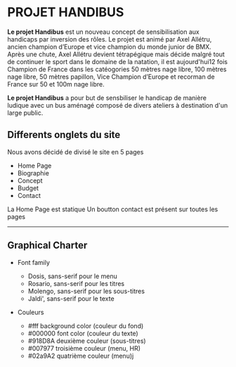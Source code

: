 # PROJET HANDIBUS

**Le projet Handibus** est un nouveau concept de sensibilisation aux handicaps par inversion des rôles. Le projet est animé par Axel Allétru, ancien champion d’Europe et vice champion du monde junior de BMX. Après une chute, Axel Allétru devient tétrapégique mais décide malgré tout de continuer le sport dans le domaine de la natation, il est aujourd'hui12 fois Champion de France dans les catéogories 50 mètres nage libre, 100 mètres nage libre, 50 mètres papillon, Vice Champion d’Europe et recorman de France sur 50 et 100m nage libre.

**Le projet Handibus** a pour but de sensbiliser le handicap de manière ludique avec un bus aménagé composé de divers ateliers à destination d'un large public.



## Differents onglets du site

Nous avons décidé de divisé le site en 5 pages
- Home Page
- Biographie
- Concept
- Budget
- Contact

La Home Page est statique
Un boutton contact est présent sur toutes les pages

---

## Graphical Charter

- Font family
  - Dosis, sans-serif pour le menu
  - Rosario, sans-serif pour les titres
  - Molengo, sans-serif pour les sous-titres
  - Jaldi', sans-serif pour le texte

- Couleurs
  - #fff background color (couleur du fond)
  - #000000 font color (couleur du texte)
  - #918D8A deuxième couleur (sous-titres)
  - #007977 troisième couleur (menu, HR)
  - #02a9A2 quatrième couleur (menu)j
